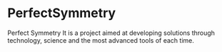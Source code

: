 # PerfectSymmetry
Perfect Symmetry It is a project aimed at developing solutions through technology, science and the most advanced tools of each time.
